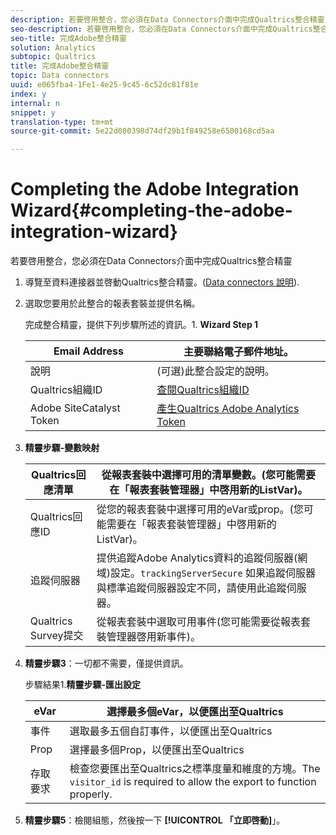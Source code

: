 ```yaml
---
description: 若要啓用整合，您必須在Data Connectors介面中完成Qualtrics整合精靈
seo-description: 若要啓用整合，您必須在Data Connectors介面中完成Qualtrics整合精靈
seo-title: 完成Adobe整合精靈
solution: Analytics
subtopic: Qualtrics
title: 完成Adobe整合精靈
topic: Data connectors
uuid: e065fba4-1Fe1-4e25-9c45-6c52dc81f81e
index: y
internal: n
snippet: y
translation-type: tm+mt
source-git-commit: 5e22d080398d74df29b1f849258e6500168cd5aa

---
```



# Completing the Adobe Integration Wizard{#completing-the-adobe-integration-wizard}

若要啓用整合，您必須在Data Connectors介面中完成Qualtrics整合精靈

1. 導覽至資料連接器並啓動Qualtrics整合精靈。([Data connectors 說明](http://microsite.omniture.com/t2/help/en_US/genesis/)).
1. 選取您要用於此整合的報表套裝並提供名稱。

   完成整合精靈，提供下列步驟所述的資訊。1. **Wizard Step 1**

   | Email Address | 主要聯絡電子郵件地址。 |
   |---|---|
   | 說明 | (可選)此整合設定的說明。 |
   | Qualtrics組織ID | [查閱Qualtrics組織ID](../../qualtrics-overview/qualtrics-org-id.md#task-47ea30d6dcd24893986a5e5b8dcf5e96) |
   | Adobe SiteCatalyst Token | [產生Qualtrics Adobe Analytics Token](../../qualtrics-overview/qualtrics-token.md#task-e32eacbc91614008b84e6b2f0b92d372) |

1. **精靈步驟-變數映射**

   | Qualtrics回應清單 | 從報表套裝中選擇可用的清單變數。(您可能需要在「報表套裝管理器」中啓用新的ListVar)。 |
   |---|---|
   | Qualtrics回應ID | 從您的報表套裝中選擇可用的eVar或prop。(您可能需要在「報表套裝管理器」中啓用新的ListVar)。 |
   | 追蹤伺服器 | 提供追蹤Adobe Analytics資料的追蹤伺服器(網域)設定。`trackingServerSecure` 如果追蹤伺服器與標準追蹤伺服器設定不同，請使用此追蹤伺服器。 |
   | Qualtrics Survey提交 | 從報表套裝中選取可用事件(您可能需要從報表套裝管理器啓用新事件)。 |

1. **精靈步驟3**：一切都不需要，僅提供資訊。

   步驟結果1.**精靈步驟-匯出設定**

   | eVar | 選擇最多個eVar，以便匯出至Qualtrics |
   |---|---|
   | 事件 | 選取最多五個自訂事件，以便匯出至Qualtrics |
   | Prop | 選擇最多個Prop，以便匯出至Qualtrics |
   | 存取要求 | 檢查您要匯出至Qualtrics之標準度量和維度的方塊。The `visitor_id` is required to allow the export to function properly. |

1. **精靈步驟5**：檢閱組態，然後按一下 **[!UICONTROL 「立即啓動]**」。
